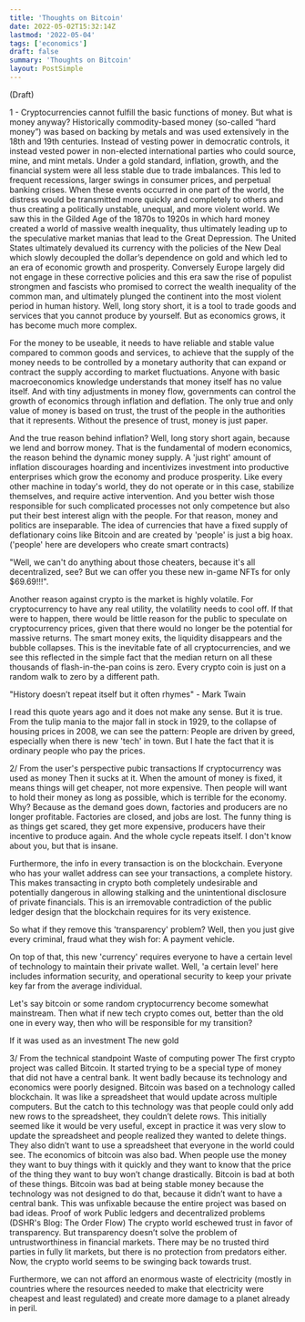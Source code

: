 ```yaml
---
title: 'Thoughts on Bitcoin'
date: 2022-05-02T15:32:14Z
lastmod: '2022-05-04'
tags: ['economics']
draft: false
summary: 'Thoughts on Bitcoin'
layout: PostSimple
---
```


(Draft)

1 - Cryptocurrencies cannot fulfill the basic functions of money.
But what is money anyway? 
Historically commodity-based money (so-called “hard money”) was based on backing by metals and was used extensively in the 18th and 19th centuries. Instead of vesting power in democratic controls, it instead vested power in non-elected international parties who could source, mine, and mint metals. Under a gold standard, inflation, growth, and the financial system were all less stable due to trade imbalances. This led to frequent recessions, larger swings in consumer prices, and perpetual banking crises. When these events occurred in one part of the world, the distress would be transmitted more quickly and completely to others and thus creating a politically unstable, unequal, and more violent world. We saw this in the Gilded Age of the 1870s to 1920s in which hard money created a world of massive wealth inequality, thus ultimately leading up to the speculative market manias that lead to the Great Depression. The United States ultimately devalued its currency with the policies of the New Deal which slowly decoupled the dollar’s dependence on gold and which led to an era of economic growth and prosperity. Conversely Europe largely did not engage in these corrective policies and this era saw the rise of populist strongmen and fascists who promised to correct the wealth inequality of the common man, and ultimately plunged the continent into the most violent period in human history.
Well, long story short, it is a tool to trade goods and services that you cannot produce by yourself. But as economics grows, it has become much more complex. 

For the money to be useable, it needs to have reliable and stable value compared to common goods and services, to achieve that the supply of the money needs to be controlled by a monetary authority that can expand or contract the supply according to market fluctuations. Anyone with basic macroeconomics knowledge understands that money itself has no value itself. And with tiny adjustments in money flow, governments can control the growth of economics through inflation and deflation. The only true and only value of money is based on trust, the trust of the people in the authorities that it represents. Without the presence of trust, money is just paper. 

And the true reason behind inflation? Well, long story short again, because we lend and borrow money. That is the fundamental of modern economics, the reason behind the dynamic money supply. A 'just right' amount of inflation discourages hoarding and incentivizes investment into productive enterprises which grow the economy and produce prosperity. Like every other machine in today's world, they do not operate or in this case, stabilize themselves, and require active intervention. And you better wish those responsible for such complicated processes not only competence but also put their best interest align with the people. For that reason, money and politics are inseparable. The idea of currencies that have a fixed supply of deflationary coins like Bitcoin and are created by 'people' is just a big hoax. ('people' here are developers who create smart contracts) 

"Well, we can't do anything about those cheaters, because it's all decentralized, see? But we can offer you these new in-game NFTs for only $69.69!!!". 

Another reason against crypto is the market is highly volatile. For cryptocurrency to have any real utility, the volatility needs to cool off. If that were to happen, there would be little reason for the public to speculate on cryptocurrency prices, given that there would no longer be the potential for massive returns. The smart money exits, the liquidity disappears and the bubble collapses. This is the inevitable fate of all cryptocurrencies, and we see this reflected in the simple fact that the median return on all these thousands of flash-in-the-pan coins is zero. Every crypto coin is just on a random walk to zero by a different path. 

"History doesn’t repeat itself but it often rhymes" - Mark Twain

I read this quote years ago and it does not make any sense. But it is true. From the tulip mania to the major fall in stock in 1929, to the collapse of housing prices in 2008, we can see the pattern: People are driven by greed, especially when there is new 'tech' in town. But I hate the fact that it is ordinary people who pay the prices. 

2/ From the user's perspective 
pubic transactions
If cryptocurrency was used as money
Then it sucks at it. When the amount of money is fixed, it means things will get cheaper, not more expensive. Then people will want to hold their money as long as possible, which is terrible for the economy. Why? Because as the demand goes down, factories and producers are no longer profitable. Factories are closed, and jobs are lost. The funny thing is as things get scared, they get more expensive, producers have their incentive to produce again. And the whole cycle repeats itself. I don't know about you, but that is insane.

Furthermore, the info in every transaction is on the blockchain. Everyone who has your wallet address can see your transactions, a complete history. This makes transacting in crypto both completely undesirable and potentially dangerous in allowing stalking and the unintentional disclosure of private financials. This is an irremovable contradiction of the public ledger design that the blockchain requires for its very existence.

So what if they remove this 'transparency' problem? Well, then you just give every criminal, fraud what they wish for: A payment vehicle.

On top of that, this new 'currency' requires everyone to have a certain level of technology to maintain their private wallet. Well, 'a certain level' here includes information security, and operational security to keep your private key far from the average individual. 

Let's say bitcoin or some random cryptocurrency become somewhat mainstream. Then what if new tech crypto comes out, better than the old one in every way, then who will be responsible for my transition? 

If it was used as an investment
The new gold








3/ From the technical standpoint
Waste of computing power
The first crypto project was called Bitcoin. It started trying to be a special type of money that did not have a central bank. It went badly because its technology and economics were poorly designed.
Bitcoin was based on a technology called blockchain. It was like a spreadsheet that would update across multiple computers. But the catch to this technology was that people could only add new rows to the spreadsheet, they couldn’t delete rows. This initially seemed like it would be very useful, except in practice it was very slow to update the spreadsheet and people realized they wanted to delete things. They also didn’t want to use a spreadsheet that everyone in the world could see.
The economics of bitcoin was also bad. When people use the money they want to buy things with it quickly and they want to know that the price of the thing they want to buy won’t change drastically. Bitcoin is bad at both of these things. Bitcoin was bad at being stable money because the technology was not designed to do that, because it didn’t want to have a central bank. This was unfixable because the entire project was based on bad ideas.
Proof of work
Public ledgers and decentralized problems (DSHR's Blog: The Order Flow)
The crypto world eschewed trust in favor of transparency. But transparency doesn’t solve the problem of untrustworthiness in financial markets. There may be no trusted third parties in fully lit markets, but there is no protection from predators either. Now, the crypto world seems to be swinging back towards trust.

Furthermore, we can not afford an enormous waste of electricity (mostly in countries where the resources needed to make that electricity were cheapest and least regulated) and create more damage to a planet already in peril.
